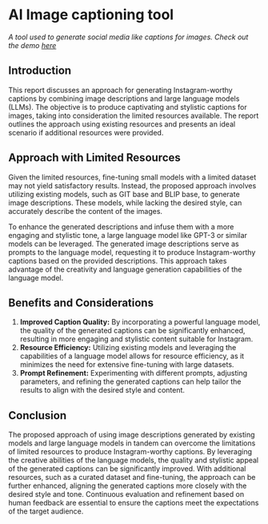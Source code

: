 # AI Image captioning tool
*A tool used to generate social media like captions for images. Check out the demo [here](https://vimeo.com/manage/videos/832600239)*

## Introduction

This report discusses an approach for generating Instagram-worthy captions by combining image descriptions and large language models (LLMs). The objective is to produce captivating and stylistic captions for images, taking into consideration the limited resources available. The report outlines the approach using existing resources and presents an ideal scenario if additional resources were provided.


## Approach with Limited Resources

Given the limited resources, fine-tuning small models with a limited dataset may not yield satisfactory results. Instead, the proposed approach involves utilizing existing models, such as GIT base and BLIP base, to generate image descriptions. These models, while lacking the desired style, can accurately describe the content of the images.

To enhance the generated descriptions and infuse them with a more engaging and stylistic tone, a large language model like GPT-3 or similar models can be leveraged. The generated image descriptions serve as prompts to the language model, requesting it to produce Instagram-worthy captions based on the provided descriptions. This approach takes advantage of the creativity and language generation capabilities of the language model.


## **Benefits and Considerations**

1. **Improved Caption Quality:** By incorporating a powerful language model, the quality of the generated captions can be significantly enhanced, resulting in more engaging and stylistic content suitable for Instagram.
2. **Resource Efficiency:** Utilizing existing models and leveraging the capabilities of a language model allows for resource efficiency, as it minimizes the need for extensive fine-tuning with large datasets.
3. **Prompt Refinement:** Experimenting with different prompts, adjusting parameters, and refining the generated captions can help tailor the results to align with the desired style and content.


## Conclusion

The proposed approach of using image descriptions generated by existing models and large language models in tandem can overcome the limitations of limited resources to produce Instagram-worthy captions. By leveraging the creative abilities of the language models, the quality and stylistic appeal of the generated captions can be significantly improved. With additional resources, such as a curated dataset and fine-tuning, the approach can be further enhanced, aligning the generated captions more closely with the desired style and tone. Continuous evaluation and refinement based on human feedback are essential to ensure the captions meet the expectations of the target audience.
